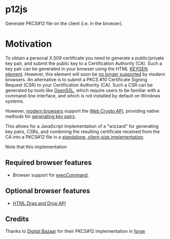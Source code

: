 # p12js

Generate PKCS#12 file on the client (i.e. in the browser).

# Motivation

To obtain a personal X.509 certificate you need to generate a public/private key pair, and submit the public key to a Certification Authority (CA).
Such a key pair can be generated in your browser using the HTML [KEYGEN element](https://developer.mozilla.org/en-US/docs/Web/HTML/Element/keygen).
However, this element will soon be [no longer supported](https://lists.w3.org/Archives/Public/public-html/2016Jun/0001.html) by modern browsers.
An alternative is to submit a PKCS #10 Certificate Signing Request (CSR) to your Certification Authority (CA).
Such a CSR can be generated by tools like [OpenSSL](openssl.org), which require users to be familiar with a command-line interface,
and which is not installed by default on Windows systems.

However,
[modern browsers](https://developer.mozilla.org/en-US/docs/Web/HTML/Element/keygen#Browser_compatibility)
support the [Web Crypto API](https://developer.mozilla.org/en-US/docs/Web/API/Web_Crypto_API), providing native methods for
[generating key pairs](https://developer.mozilla.org/en-US/docs/Web/API/SubtleCrypto/generateKey).

This allows for a JavaScript implementation of a "wizzard" for generating key pairs, CSRs,
and combining the resulting certificate received from the CA into a PKCS#12 file in a
[standalone, client-size implementation](dist/index.html).

Note that this implementation 

## Required browser features

- Browser support for [execCommand](https://developer.mozilla.org/en-US/docs/Web/API/Document/execCommand).

## Optional browser features

- [HTML Drag and Drop API](https://developer.mozilla.org/en-US/docs/Web/API/HTML_Drag_and_Drop_API)

## Credits

Thanks to [Digital Bazaar](https://digitalbazaar.com) for their PKCS#12 implementation in [forge](https://github.com/digitalbazaar/forge)
